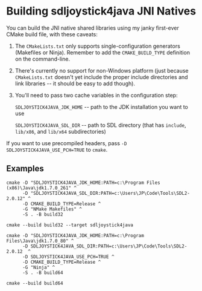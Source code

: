 # Building sdljoystick4java JNI Natives

You can build the JNI native shared libraries using my janky first-ever CMake build file, with these
caveats:

1. The `CMakeLists.txt` only supports single-configuration generators (Makefiles or Ninja). Remember
   to add the `CMAKE_BUILD_TYPE` definition on the command-line.

2. There's currently no support for non-Windows platform (just because `CMakeLists.txt` doesn't yet
   include the proper include directories and link libraries -- it should be easy to add though).

3. You'll need to pass two cache variables in the configuration step:

   `SDLJOYSTICK4JAVA_JDK_HOME` -- path to the JDK installation you want to use
   
   `SDLJOYSTICK4JAVA_SDL_DIR` -- path to SDL directory (that has `include`, `lib/x86`, and `lib/x64`
   subdirectories)

If you want to use precompiled headers, pass `-D SDLJOYSTICK4JAVA_USE_PCH=TRUE` to `cmake`.

## Examples

```
cmake -D "SDLJOYSTICK4JAVA_JDK_HOME:PATH=c:\Program Files (x86)\Java\jdk1.7.0_261" ^
      -D "SDLJOYSTICK4JAVA_SDL_DIR:PATH=c:\Users\JP\Code\Tools\SDL2-2.0.12" ^
      -D CMAKE_BUILD_TYPE=Release ^
      -G "NMake Makefiles" ^
      -S . -B build32

cmake --build build32 --target sdljoystick4java
```

```
cmake -D "SDLJOYSTICK4JAVA_JDK_HOME:PATH=c:\Program Files\Java\jdk1.7.0_80" ^
      -D SDLJOYSTICK4JAVA_SDL_DIR:PATH=c:\Users\JP\Code\Tools\SDL2-2.0.12  ^
      -D SDLJOYSTICK4JAVA_USE_PCH=TRUE ^
      -D CMAKE_BUILD_TYPE=Release ^
      -G "Ninja" ^
      -S . -B build64

cmake --build build64  
```

<!-- :maxLineLen=100: -->  
